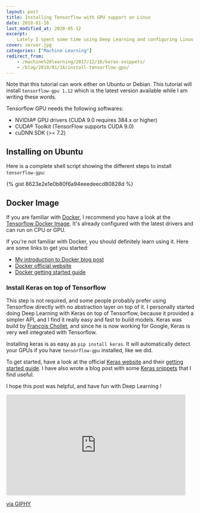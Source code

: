 ```yaml
---
layout: post
title: Installing Tensorflow with GPU support on Linux
date: 2018-01-16
last_modified_at: 2020-05-12
excerpt:
    Lately I spent some time using Deep Learning and configuring Linux servers with GPUs so the models train faster. In this short blog post I am going to list all what you have to follow in order to properly install the nvidia drivers, cuda, and other tools you'll need before running Tensorflow (or Keras) with GPU support. Let's get to it !
cover: server.jpg
categories: ["Machine Learning"]
redirect_from:
    - /machine%20learning/2017/12/16/keras-snippets/
    - /blog/2018/01/16/install-tensorflow-gpu/
---
```


Note that this tutorial can work either on Ubuntu or Debian.
This tutorial will install `tensorflow-gpu 1.12` which
is the latest version available while I am writing these words.

Tensorflow GPU needs the following softwares:

- NVIDIA® GPU drivers (CUDA 9.0 requires 384.x or higher)
- CUDA® Toolkit (TensorFlow supports CUDA 9.0)
- cuDNN SDK (>= 7.2)

## Installing on Ubuntu

Here is a complete shell script showing the different steps to install `tensorflow-gpu`:

{% gist 8623e2e1e0b80f6a94eeedeecd80828d %}

## Docker Image

If you are familiar with [Docker](https://www.docker.com/), I recommend you have a look at the [Tensorflow Docker Image](https://hub.docker.com/r/tensorflow/tensorflow/). It's already configured with the latest drivers and can run on CPU or GPU.

If you're not familiar with Docker, you should definitely learn using it. Here are some links to get you started:

- [My introduction to Docker blog post](/blog/2017/10/25/docker/)
- [Docker official website](https://www.docker.com/)
- [Docker getting started guide](https://docs.docker.com/get-started/)

### Install Keras on top of Tensorflow

This step is not required, and some people probably prefer using Tensorflow directly with no abstraction layer on top of it. I personally started doing Deep Learning with Keras on top of Tensorflow, because it provided a simpler API, and I find it really easy and fast to build models.
Keras was build by [François Chollet](https://twitter.com/fchollet?lang=en), and since he is now working for Google, Keras is very well integrated with Tensorflow.

Installing keras is as easy as `pip install keras`. It will automatically detect your GPUs if you have `tensorflow-gpu` installed, like we did.

To get started, have a look at the official [Keras website](https://keras.io/) and their [getting started guide](https://keras.io/#getting-started-30-seconds-to-keras). I have also wrote a blog post with some
[Keras snippets](/blog/2017/12/16/keras-snippets/)
that I find useful.

I hope this post was helpful, and have fun with Deep Learning !

<iframe src="https://giphy.com/embed/W9zNtyI9I4lG" width="480" height="270" frameBorder="0" class="giphy-embed" allowFullScreen></iframe><p><a href="https://giphy.com/gifs/neural-networks-W9zNtyI9I4lG">via GIPHY</a></p>
